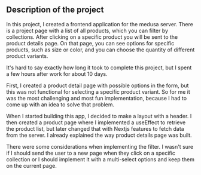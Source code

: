 ## Description of the project

In this project, I created a frontend application for the medusa server. There is a project page with a list of all products, which you can filter by collections. After clicking on a specific product you will be sent to the product details page. On that page, you can see options for specific products, such as size or color, and you can choose the quantity of different product variants.

It's hard to say exactly how long it took to complete this project, but I spent a few hours after work for about 10 days.

First, I created a product detail page with possible options in the form, but this was not functional for selecting a specific product variant. So for me it was the most challenging and most fun implementation, because I had to come up with an idea to solve that problem.

When I started building this app, I decided to make a layout with a header. I then created a product page where I implemented a useEffect to retrieve the product list, but later changed that with Nextjs features to fetch data from the server. 
I already explained the way product details page was built. 

There were some considerations when implementing the filter. I wasn't sure if I should send the user to a new page when they click on a specific collection or I should implement it with a multi-select options and keep them on the current page.